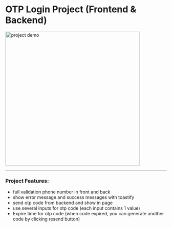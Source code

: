 <h1>OTP Login Project (Frontend & Backend)</h1>
<img src="./login-otp.gif" alt='project demo' width='420px'/>
<hr>
<h3>Project Features:</h3>
<ul>
  <li>full validation phone number in front and back</li>
  <li>show error message and success messages with toastify</li>
  <li>send otp code from backend and show in page</li>
  <li>use several inputs for otp code (each input contains 1 value)</li>
  <li>Expire time for otp code (when code expired, you can generate another code by clicking resend button)</li>
</ul>
